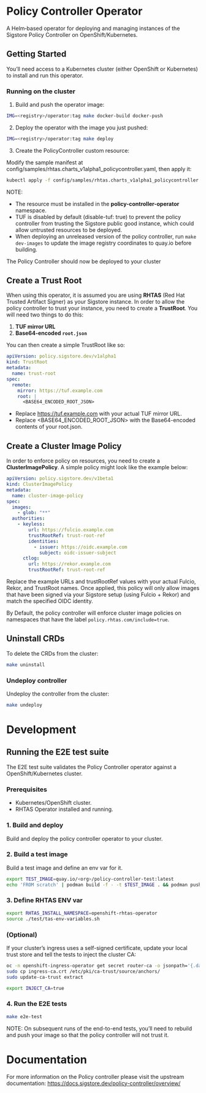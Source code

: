 # Policy Controller Operator
A Helm‑based operator for deploying and managing instances of the Sigstore Policy Controller on OpenShift/Kubernetes.

## Getting Started
You’ll need access to a Kubernetes cluster (either OpenShift or Kubernetes) to install and run this operator.

### Running on the cluster
1. Build and push the operator image:
```sh
IMG=<registry>/operator:tag make docker-build docker-push
```

2. Deploy the operator with the image you just pushed:
```sh
IMG=<registry>/operator:tag make deploy
```

3. Create the PolicyController custom resource:

Modify the sample manifest at config/samples/rhtas.charts_v1alpha1_policycontroller.yaml, then apply it:
```sh
kubectl apply -f config/samples/rhtas.charts_v1alpha1_policycontroller.yaml
```

NOTE:
* The resource must be installed in the **policy-controller-operator** namespace.
* TUF is disabled by default (disable-tuf: true) to prevent the policy controller from trusting the Sigstore public good instance, which could allow untrusted resources to be deployed.
* When deploying an unreleased version of the policy controller, run `make dev-images` to update the image registry coordinates to quay.io before building.

The Policy Controller should now be deployed to your cluster

## Create a Trust Root
When using this operator, it is assumed you are using **RHTAS** (Red Hat Trusted Artifact Signer) as your Sigstore instance. In order to allow the policy controller to trust your instance, you need to create a **TrustRoot**. You will need two things to do this:

1. **TUF mirror URL**  
2. **Base64-encoded `root.json`**

You can then create a simple TrustRoot like so:

```yaml
apiVersion: policy.sigstore.dev/v1alpha1
kind: TrustRoot
metadata:
  name: trust-root
spec:
  remote:
    mirror: https://tuf.example.com
    root: |
      <BASE64_ENCODED_ROOT_JSON>
```

* Replace https://tuf.example.com with your actual TUF mirror URL.
* Replace <BASE64_ENCODED_ROOT_JSON> with the Base64-encoded contents of your root.json.

## Create a Cluster Image Policy
In order to enforce policy on resources, you need to create a **ClusterImagePolicy**. A simple policy might look like the example below:

```yaml
apiVersion: policy.sigstore.dev/v1beta1
kind: ClusterImagePolicy
metadata:
  name: cluster-image-policy
spec:
  images:
    - glob: "**"
  authorities:
    - keyless:
        url: https://fulcio.example.com
        trustRootRef: trust-root-ref
        identities:
          - issuer: https://oidc.example.com
            subject: oidc-issuer-subject
      ctlog:
        url: https://rekor.example.com
        trustRootRef: trust-root-ref
```

Replace the example URLs and trustRootRef values with your actual Fulcio, Rekor, and TrustRoot names. Once applied, this policy will only allow images that have been signed via your Sigstore setup (using Fulcio + Rekor) and match the specified OIDC identity.

By Default, the policy controller will enforce cluster image policies on namespaces that have the label `policy.rhtas.com/include=true`.

## Uninstall CRDs
To delete the CRDs from the cluster:

```sh
make uninstall
```

### Undeploy controller
Undeploy the controller from the cluster:

```sh
make undeploy
```

# Development
## Running the E2E test suite
The E2E test suite validates the Policy Controller operator against a OpenShift/Kubernetes cluster.

### Prerequisites
* Kubernetes/OpenShift cluster.
* RHTAS Operator installed and running.

### 1. Build and deploy 
Build and deploy the policy controller operator to your cluster.

### 2. Build a test image
Build a test image and define an env var for it.
```sh
export TEST_IMAGE=quay.io/<org>/policy-controller-test:latest
echo 'FROM scratch' | podman build -f - -t $TEST_IMAGE . && podman push $TEST_IMAGE
```

### 3. Define RHTAS ENV var
```sh
export RHTAS_INSTALL_NAMESPACE=openshift-rhtas-operator
source ./test/tas-env-variables.sh
```

### (Optional) 
If your cluster’s ingress uses a self-signed certificate, update your local trust store and tell the tests to inject the cluster CA:
```sh
oc -n openshift-ingress-operator get secret router-ca -o jsonpath='{.data.tls\.crt}' | base64 --decode > ingress-ca.crt
sudo cp ingress-ca.crt /etc/pki/ca-trust/source/anchors/ 
sudo update-ca-trust extract

export INJECT_CA=true
```

### 4. Run the E2E tests
```sh
make e2e-test 
```

NOTE: On subsequent runs of the end-to-end tests, you’ll need to rebuild and push your image so that the policy controller will not trust it.

# Documentation
For more information on the Policy controller please visit the upstream documentation: https://docs.sigstore.dev/policy-controller/overview/
